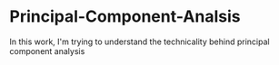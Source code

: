 # Principal-Component-Analsis
In this work, I'm trying to understand the technicality behind principal component analysis
